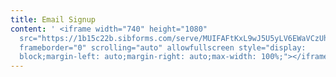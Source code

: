 ```yaml
---
title: Email Signup
content: ' <iframe width="740" height="1080"
  src="https://1b15c22b.sibforms.com/serve/MUIFAFtKxL9wJ5U5yLV6EWaVCzUhC5GDmSSKTnos-fC9-uwu6m9FQLsHnKxQRwA1IMgbriWO3ttx-d2oVCc-_v1n1dEG27murWgJFBbiJdMmczQxcU7DrEEg__0qqbRKvWcQ3_G_eD_wZjep3BTaVlz6sacMiC1gOMutAelqWDaa7lgFiSCQ3QhvkMEOAR6GvwEvFi3ujFzzSezU"
  frameborder="0" scrolling="auto" allowfullscreen style="display:
  block;margin-left: auto;margin-right: auto;max-width: 100%;"></iframe>'
---
```

